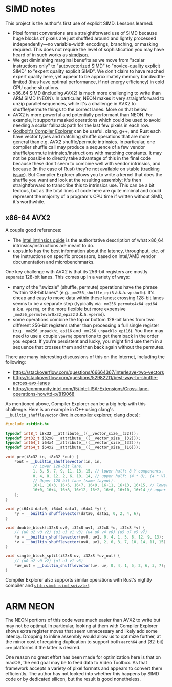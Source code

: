 # SIMD notes

This project is the author's first use of explicit SIMD. Lessons learned:

*   Pixel format conversions are a straightforward use of SIMD because huge
    blocks of pixels are just shuffled around and lightly processed
    independently—no variable-width encodings, branching, or masking required.
    This does not require the level of sophistication you may have heard of
    in such works as [simdjson](https://github.com/simdjson/simdjson).
*   We get diminishing marginal benefits as we move from "scalar instructions
    only" to "autovectorized SIMD" to "novice-quality explicit SIMD" to "expert
    quality explicit SIMD". We don't claim to have reached expert quality here,
    yet appear to be approximately memory bandwidth-limited (thus have optimal
    performance, if not energy efficiency) in cold CPU cache situations.
*   x86_64 SIMD (including AVX2) is much more challenging to write than ARM SIMD
    (NEON). In particular, NEON makes it very straightforward to unzip parallel
    sequences, while it's a challenge in AVX2 to shuffle/permute things to the
    correct lanes. More on that below.
*   AVX2 is more powerful and potentially performant than NEON. For example, it
    supports masked operations which could be used to avoid needing a scalar
    fallback path for the last few pixels in each row.
*   [Godbolt's Compiler Explorer](https://godbolt.org/) can be useful.
    clang, g++, and Rust each have vector types and matching shuffle operations
    that are more general than e.g. AVX2 shuffle/permute intrinsics. In
    particular, one compiler shuffle call may produce a sequence of a few vendor
    shuffle/permute intrinsics/instructions with matching constants. It may not
    be possible to directly take advantage of this in the final code because
    these don't seem to combine well with vendor intrinsics, and because
    (in the case of Rust) they're not available on stable
    ([tracking issue](https://github.com/rust-lang/rust/issues/86656)).
    But Compiler Explorer allows you to write a kernel that does the shuffle you
    want and look at the resulting assembly; it's then straightforward to
    transcribe this to intrinsics use. This can be a bit tedious, but as the
    total lines of code here are quite minimal and could represent the majority
    of a program's CPU time if written without SIMD, it's worthwhile.

## x86-64 AVX2

A couple good references:

*   The [Intel intrinsics guide](https://www.intel.com/content/www/us/en/docs/intrinsics-guide/index.html)
    is the authoritative description of what x86_64 intrinsics/instructions
    are meant to do.
*   [uops.info](https://uops.info/) has the best information about the latency,
    throughput, etc. of the instructions on specific processors, based on
    Intel/AMD vendor documentation and microbenchmarks.

One key challenge with AVX2 is that its 256-bit registers are mostly separate
128-bit lanes. This comes up in a variety of ways:

*   many of the "swizzle" (shuffle, permute) operations have the phrase 
    "within 128-bit lanes" (e.g. `_mm256_shuffle_epi8` a.k.a. `vpshufb`).
    It's cheap and easy to move data within these
    lanes; crossing 128-bit lanes seems to be a separate step
    (typically via `_mm256_permute4x64_epi64` a.k.a. `vpermq`, or the more
    flexible but more expensive `_mm256_permutevar8x32_epi32` a.k.a. `vpermd`).
*   some operations combine the top or bottom 128-bit lanes from two different
    256-bit registers rather than processing a full single register (e.g.
    `_mm256_unpackhi_epi16` and `_mm256_unpacklo_epi16`). You then may need to
    use a couple `vpermq` operations to get them back in the order you expect.
    If you're persistent and lucky, you might find use them in a sequence that
    crosses them and then back again without the permutes.

There are many interesting discussions of this on the Internet, including
the following:

* https://stackoverflow.com/questions/66664367/interleave-two-vectors
* https://stackoverflow.com/questions/52982211/best-way-to-shuffle-across-avx-lanes
* https://community.intel.com/t5/Intel-ISA-Extensions/Cross-lane-operations-how/td-p/819068

As mentioned above, Compiler Explorer can be a big help with this challenge.
Here is an example in C++ using clang's
`__builtin_shufflevector` ([live in compiler explorer](https://godbolt.org/z/eqW5Tb6ea),
[clang docs](https://clang.llvm.org/docs/LanguageExtensions.html#vectors-and-extended-vectors)):

```cpp
#include <stdint.h>

typedef int8_t i8x32 __attribute__((__vector_size__(32)));
typedef int32_t i32x8 __attribute__((__vector_size__(32)));
typedef int64_t i64x4 __attribute__((__vector_size__(32)));
typedef int64_t i64x2 __attribute__((__vector_size__(16)));

void pre(i8x32 in, i8x32 *out) {
    *out = __builtin_shufflevector(in, in,
            // Lower 128-bit lane.
            1, 3, 5, 7, 9, 11, 13, 15, // lower half: 8 Y components.
            0, 4, 8, 12, 2, 6, 10, 14, // upper half: (4 * U), (4 * V).
            // Upper 128-bit lane (same layout).
            16+1, 16+3, 16+5, 16+7, 16+9, 16+11, 16+13, 16+15, // lower half: 8 Y components.
            16+0, 16+4, 16+8, 16+12, 16+2, 16+6, 16+10, 16+14 // upper half: (4 * U), (4 * V).
    );
}

void y(i64x4 data0, i64x4 data1, i64x4 *y) {
    *y = __builtin_shufflevector(data0, data1, 0, 2, 4, 6);
}

void double_block(i32x8 uv0, i32x8 uv1, i32x8 *u, i32x8 *v) {
    // (u0 u2 v0 v2) (u1 u3 v1 v3) (u4 u6 v4 v6) (u5 u7 v5 v7)
    *u = __builtin_shufflevector(uv0, uv1, 0, 4, 1, 5, 8, 12, 9, 13);
    *v = __builtin_shufflevector(uv0, uv1, 2, 6, 3, 7, 10, 14, 11, 15);
}

void single_block_split(i32x8 uv, i32x8 *uv_out) {
    // (u0 u2 v0 v2) (u1 u3 v1 v3)
    *uv_out = __builtin_shufflevector(uv, uv, 0, 4, 1, 5, 2, 6, 3, 7);
}
```

Compiler Explorer also supports similar operations with Rust's nightly compiler
and [`std::simd::simd_swizzle!`](https://doc.rust-lang.org/std/simd/macro.simd_swizzle.html).

# ARM NEON

The NEON portions of this code were much easier than AVX2 to write but may not
be optimal. In particular, looking at them with Compiler Explorer shows extra
register moves that seem unnecessary and likely add some latency. Dropping to
inline assembly would allow us to optimize further, at the minor cost of
requiring duplication to support both `aarch64` and (32-bit) `arm` platforms
if the latter is desired.

One reason no great effort has been made for optimization here is that on
macOS, the end goal may be to feed data to Video Toolbox. As that framework
accepts a variety of pixel formats and appears to convert them efficiently.
The author has not looked into whether this happens by SIMD code or by
dedicated silicon, but the result is good nonetheless.
